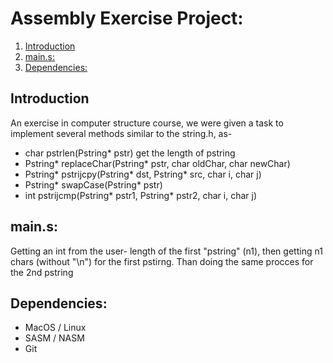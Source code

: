# Assembly Exercise Project:  
1. [Introduction](#introduction)  
2. [main.s:](#main.s)  
3. [Dependencies:](#dependencies)  


## Introduction
An exercise in computer structure course, we were given a task to implement several methods similar to the string.h, as-
* char pstrlen(Pstring* pstr)
get the length of pstring
* Pstring* replaceChar(Pstring* pstr, char oldChar, char newChar)
* Pstring* pstrijcpy(Pstring* dst, Pstring* src, char i, char j)
* Pstring* swapCase(Pstring* pstr)
* int pstrijcmp(Pstring* pstr1, Pstring* pstr2, char i, char j)

## main.s:
Getting an int from the user- length of the first "pstring" (n1), then getting n1 chars (without "\n") for the first pstirng.
Than doing the same procces for the 2nd pstring

## Dependencies:
* MacOS / Linux
* SASM / NASM
* Git
